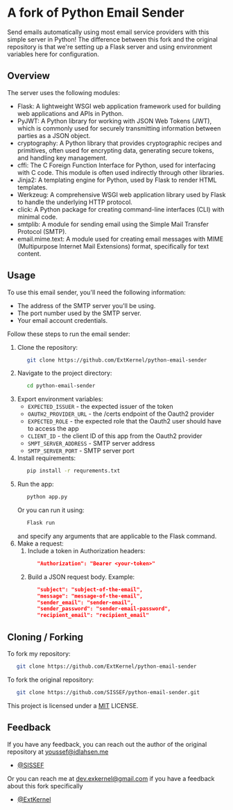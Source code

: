 # A fork of Python Email Sender

Send emails automatically using most email service providers with this simple server in Python! 
The difference between this fork and the original repository is that we're setting up a Flask server and using environment variables here for configuration.

## Overview
The server uses the following modules:

- Flask: A lightweight WSGI web application framework used for building web applications and APIs in Python. 
- PyJWT: A Python library for working with JSON Web Tokens (JWT), which is commonly used for securely transmitting information between parties as a JSON object. 
- cryptography: A Python library that provides cryptographic recipes and primitives, often used for encrypting data, generating secure tokens, and handling key management. 
- cffi: The C Foreign Function Interface for Python, used for interfacing with C code. This module is often used indirectly through other libraries. 
- Jinja2: A templating engine for Python, used by Flask to render HTML templates. 
- Werkzeug: A comprehensive WSGI web application library used by Flask to handle the underlying HTTP protocol. 
- click: A Python package for creating command-line interfaces (CLI) with minimal code. 
- smtplib: A module for sending email using the Simple Mail Transfer Protocol (SMTP). 
- email.mime.text: A module used for creating email messages with MIME (Multipurpose Internet Mail Extensions) format, specifically for text content.

## Usage
To use this email sender, you'll need the following information:

   - The address of the SMTP server you'll be using.
   - The port number used by the SMTP server.
   - Your email account credentials.

Follow these steps to run the email sender:

1. Clone the repository:
   ```bash
      git clone https://github.com/ExtKernel/python-email-sender
   ```
2. Navigate to the project directory:
   ```bash
      cd python-email-sender
   ```
3. Export environment variables:
   - `EXPECTED_ISSUER` - the expected issuer of the token 
   - `OAUTH2_PROVIDER_URL` - the /certs endpoint of the Oauth2 provider
   - `EXPECTED_ROLE` - the expected role that the Oauth2 user should have to access the app
   - `CLIENT_ID` - the client ID of this app from the Oauth2 provider
   - `SMPT_SERVER_ADDRESS` - SMTP server address
   - `SMTP_SERVER_PORT` - SMTP server port
4. Install requirements:
   ```bash
      pip install -r requrements.txt
   ```
5. Run the app:
   ```bash
      python app.py
   ```
   Or you can run it using:
   ```bash
      Flask run
   ```
   and specify any arguments that are applicable to the Flask command.
6. Make a request:
   1. Include a token in Authorization headers:
      ```json
         "Authorization": "Bearer <your-token>"
      ```
   2. Build a JSON request body. Example:
      ```json
         "subject": "subject-of-the-email",
         "message": "message-of-the-email",
         "sender_email": "sender-email",
         "sender_password": "sender-email-password",
         "recipient_email": "recipient_email"
      ```

## Cloning / Forking

To fork my repository:
```bash
   git clone https://github.com/ExtKernel/python-email-sender
```

To fork the original repository:
```bash
   git clone https://github.com/SISSEF/python-email-sender.git 
```

This project is licensed under a [MIT](https://choosealicense.com/licenses/mit/) LICENSE.

## Feedback

If you have any feedback, you can reach out the author of the original repository at youssef@idlahsen.me

- [@SISSEF](https://github.com/SISSEF/)

Or you can reach me at dev.exkernel@gmail.com if you have a feedback about this fork specifically

- [@ExtKernel](https://github.com/ExtKernel)
